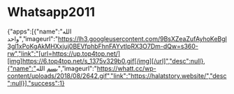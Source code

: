 # Whatsapp2011
{"apps":[{"name":"الله واحد","imageurl":"https://lh3.googleusercontent.com/9BsXZeaZufAyhoKeBgl3gl1xPoKgAkMHXxjuj0BEVfphbFhnFAYvtIpRX3O7Dm-dQw=s360-rw","link":"[url=https://up.top4top.net/][img]https://6.top4top.net/s_1375v329b0.gif[/img][/url]","desc":null},{"name":"بسم الله","imageurl":"https://whatt.cc/wp-content/uploads/2018/08/2642.gif","link":"https://halatstory.website/","desc":null}],"success":1}
